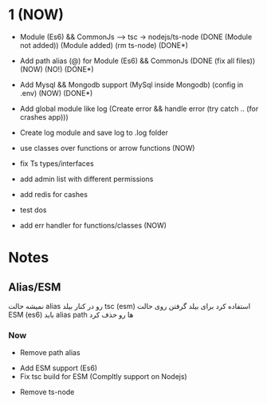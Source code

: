 

# 1 (NOW)
+ Module (Es6) && CommonJs --> tsc -> nodejs/ts-node  (DONE (Module not added)) (Module added) (rm ts-node) (DONE*)

+ Add path alias (@) for Module (Es6) && CommonJs  (DONE (fix all files)) (NOW) (NO!) (DONE*)

+ Add Mysql && Mongodb support (MySql inside Mongodb) (config in .env)  (NOW) (DONE*)

+ Add global module like log (Create error && handle error (try catch .. (for crashes app)))

+ Create log module and save log to .log folder

+ use classes over functions or arrow functions  (NOW)

+ fix Ts types/interfaces

+ add admin list with different permissions

+ add redis for cashes

+ test dos

+ add err handler for functions/classes (NOW)


# Notes

## Alias/ESM
نمیشه حالت alias رو در کنار بیلد tsc (esm) استفاده کرد
برای بیلد گرفتن روی حالت ESM (es6) باید alias path ها رو حذف کرد

### Now
- Remove path alias
+ Add ESM support (Es6)
+ Fix tsc build for ESM (Compltly support on Nodejs)
- Remove ts-node